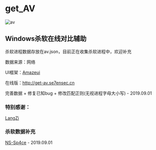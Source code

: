 # get_AV

![av](https://raw.githubusercontent.com/r00tSe7en/get_AV/master/av.png)

## Windows杀软在线对比辅助

杀软进程数据存放在av.json，目前正在收集杀软进程中，欢迎补充

数据来源：网络

UI框架：[Amazeui](https://amazeui.clouddeep.cn/)

在线版：http://get-av.se7ensec.cn

完善数据 + 修复已知bug + 修改匹配正则(无视进程字母大小写) - 2019.09.01

### 特别感谢：

[LangZi](https://github.com/LangziFun)

### 杀软数据补充

[NS-Sp4ce](https://github.com/NS-Sp4ce) - 2019.09.01
